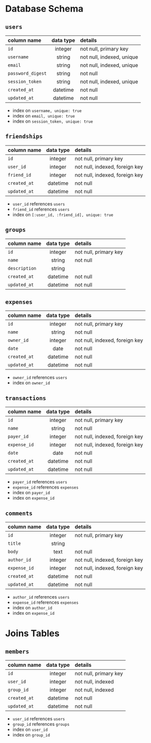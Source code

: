 # Database Schema

## `users`
| column name       | data type | details                   |
|:------------------|:---------:|:--------------------------|
| `id`              | integer   | not null, primary key     |
| `username`        | string    | not null, indexed, unique |
| `email`           | string    | not null, indexed, unique |         
| `password_digest` | string    | not null                  |
| `session_token`   | string    | not null, indexed, unique |
| `created_at`      | datetime  | not null                  |
| `updated_at`      | datetime  | not null                  |

+ index on `username, unique: true`
+ index on `email, unique: true`
+ index on `session_token, unique: true`

## `friendships`
| column name       | data type | details                        |
|:------------------|:---------:|:-------------------------------|
| `id`              | integer   | not null, primary key          |
| `user_id`         | integer   | not null, indexed, foreign key |
| `friend_id`       | integer   | not null, indexed, foreign key |             
| `created_at`      | datetime  | not null                       |
| `updated_at`      | datetime  | not null                       |

+ `user_id` references `users`  
+ `friend_id` references `users`
+ index on `[:user_id, :friend_id], unique: true`

## `groups`
| column name       | data type | details                   |
|:------------------|:---------:|:--------------------------|
| `id`              | integer   | not null, primary key     |
| `name`            | string    | not null                  |
| `description`     | string    |                           |
| `created_at`      | datetime  | not null                  |
| `updated_at`      | datetime  | not null                  |

## `expenses`
| column name          | data type | details                        |
|:---------------------|:---------:|:-------------------------------|
| `id`                 | integer   | not null, primary key          |
| `name`               | string    | not null                       |
| `owner_id`           | integer   | not null, indexed, foreign key |
| `date`               | date      | not null                       |
| `created_at`         | datetime  | not null                       |
| `updated_at`         | datetime  | not null                       |

+ `owner_id` references `users`
+ index on `owner_id`

## `transactions`
| column name          | data type | details                        |
|:---------------------|:---------:|:-------------------------------|
| `id`                 | integer   | not null, primary key          |
| `name`               | string    | not null                       |
| `payer_id`           | integer   | not null, indexed, foreign key |
| `expense_id`         | integer   | not null, indexed, foreign key |
| `date`               | date      | not null                       |
| `created_at`         | datetime  | not null                       |
| `updated_at`         | datetime  | not null                       |

+ `payer_id` references `users`
+ `expense_id` references `expenses`
+ index on `payer_id`
+ index on `expense_id`

## `comments`
| column name       | data type | details                        |
|:------------------|:---------:|:-------------------------------|
| `id`              | integer   | not null, primary key          |
| `title`           | string    |                                |
| `body`            | text      | not null                       |
| `author_id`       | integer   | not null, indexed, foreign key |             
| `expense_id`      | integer   | not null, indexed, foreign key |
| `created_at`      | datetime  | not null                       |
| `updated_at`      | datetime  | not null                       |

+ `author_id` references `users`
+ `expense_id` references `expenses`
+ index on `author_id`
+ index on `expense_id`

# Joins Tables

## `members`
| column name       | data type | details                   |
|:------------------|:---------:|:--------------------------|
| `id`              | integer   | not null, primary key     |
| `user_id`         | integer   | not null, indexed         |
| `group_id`       | integer    | not null, indexed         |
| `created_at`      | datetime  | not null                  |
| `updated_at`      | datetime  | not null                  |

+ `user_id` references `users`
+ `group_id` references `groups`
+ index on `user_id`
+ index on `group_id`